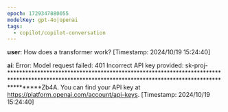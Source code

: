 ```yaml
---
epoch: 1729347880055
modelKey: gpt-4o|openai
tags:
  - copilot/copilot-conversation
---
```


**user**: How does a transformer work?
[Timestamp: 2024/10/19 15:24:40]

**ai**: Error: Model request failed: 401 Incorrect API key provided: sk-proj-********************************************************************************************************************************************************Zb4A. You can find your API key at https://platform.openai.com/account/api-keys.
[Timestamp: 2024/10/19 15:24:40]